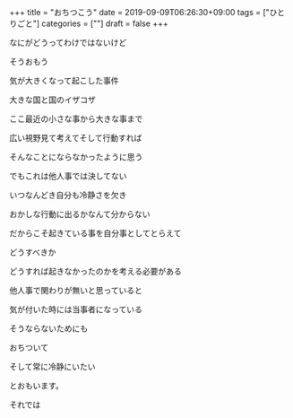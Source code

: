 +++
title = "おちつこう"
date = 2019-09-09T06:26:30+09:00
tags = ["ひとりごと"]
categories = [""]
draft = false
+++

なにがどうってわけではないけど

そうおもう

気が大きくなって起こした事件

大きな国と国のイザコザ

ここ最近の小さな事から大きな事まで

広い視野見て考えてそして行動すれば

そんなことにならなかったように思う

でもこれは他人事では決してない

いつなんどき自分も冷静さを欠き

おかしな行動に出るかなんて分からない

だからこそ起きている事を自分事としてとらえて

どうすべきか

どうすれば起きなかったのかを考える必要がある

他人事で関わりが無いと思っていると

気が付いた時には当事者になっている

そうならないためにも

おちついて

そして常に冷静にいたい

とおもいます。

それでは
